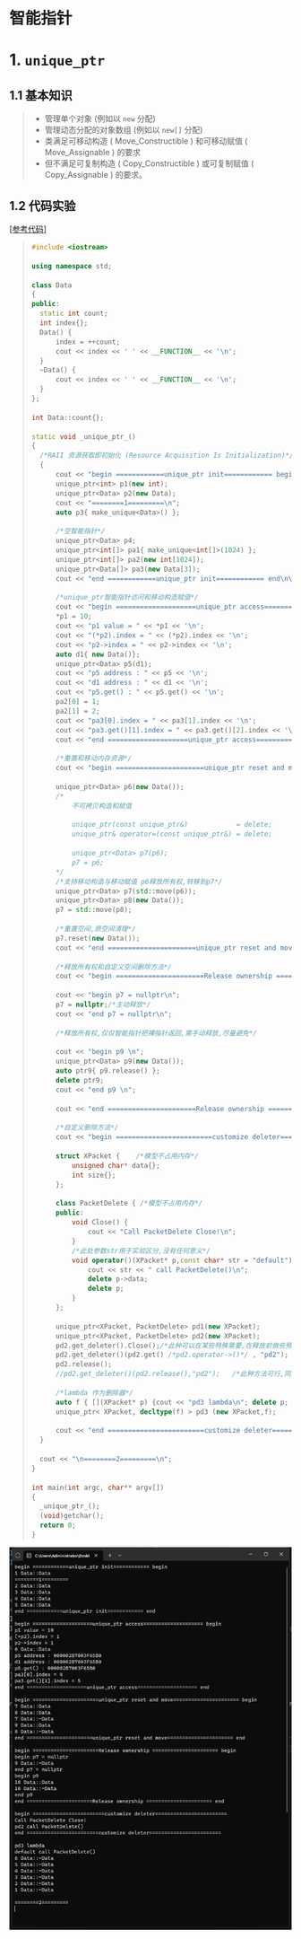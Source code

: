 # 智能指针

# 1. `unique_ptr`

## 1.1 基本知识

>- 管理单个对象 (例如以 `new` 分配)
>- 管理动态分配的对象数组 (例如以 `new[]` 分配)
>- 类满足可移动构造 ( Move_Constructible ) 和可移动赋值 ( Move_Assignable ) 的要求
>- 但不满足可复制构造 ( Copy_Constructible ) 或可复制赋值 ( Copy_Assignable ) 的要求。

## 1.2 代码实验

[[参考代码]](/code/106unique_ptr)

>```c++
>#include <iostream>
>
>using namespace std;
>
>class Data
>{
>public:
>	static int count;
>	int index{};
>	Data() {
>		index = ++count;
>		cout << index << ' ' << __FUNCTION__ << '\n';
>	}
>	~Data() {
>		cout << index << ' ' << __FUNCTION__ << '\n';
>	}
>};
>
>int Data::count{};
>
>static void _unique_ptr_()
>{
>	/*RAII 资源获取即初始化 (Resource Acquisition Is Initialization)*/
>	{
>		cout << "begin ============unique_ptr init============ begin\n";
>		unique_ptr<int> p1(new int);
>		unique_ptr<Data> p2(new Data);
>		cout << "========1=========\n";
>		auto p3{ make_unique<Data>() };
>
>		/*空智能指针*/
>		unique_ptr<Data> p4;
>		unique_ptr<int[]> pa1{ make_unique<int[]>(1024) };
>		unique_ptr<int[]> pa2(new int[1024]);
>		unique_ptr<Data[]> pa3(new Data[3]);
>		cout << "end ============unique_ptr init============ end\n\n";
>
>		/*unique_ptr智能指针访问和移动构造赋值*/
>		cout << "begin ====================unique_ptr access==================== begin\n";
>		*p1 = 10;
>		cout << "p1 value = " << *p1 << '\n';
>		cout << "(*p2).index = " << (*p2).index << '\n';
>		cout << "p2->index = " << p2->index << '\n';
>		auto d1{ new Data()};
>		unique_ptr<Data> p5(d1);
>		cout << "p5 address : " << p5 << '\n';
>		cout << "d1 address : " << d1 << '\n';
>		cout << "p5.get() : " << p5.get() << '\n';
>		pa2[0] = 1;
>		pa2[1] = 2;
>		cout << "pa3[0].index = " << pa3[1].index << '\n';
>		cout << "pa3.get()[1].index = " << pa3.get()[2].index << '\n';
>		cout << "end ====================unique_ptr access==================== end\n\n";
>
>		/*重置和移动内存资源*/
>		cout << "begin ======================unique_ptr reset and move====================== begin\n";
>
>		unique_ptr<Data> p6(new Data());
>		/*
>			不可拷贝构造和赋值
>
>			unique_ptr(const unique_ptr&)            = delete;
>			unique_ptr& operator=(const unique_ptr&) = delete;
>
>			unique_ptr<Data> p7(p6);
>			p7 = p6;
>		*/
>		/*支持移动构造与移动赋值 p6释放所有权,转移到p7*/
>		unique_ptr<Data> p7(std::move(p6));
>		unique_ptr<Data> p8(new Data());
>		p7 = std::move(p8);
>
>		/*重置空间,原空间清理*/
>		p7.reset(new Data());
>		cout << "end ======================unique_ptr reset and move====================== end\n\n";
>
>		/*释放所有权和自定义空间删除方法*/
>		cout << "begin ======================Release ownership ====================== begin\n";
>		
>		cout << "begin p7 = nullptr\n";
>		p7 = nullptr;/*主动释放*/
>		cout << "end p7 = nullptr\n";
>
>		/*释放所有权,仅仅智能指针把裸指针返回,需手动释放,尽量避免*/
>
>		cout << "begin p9 \n";
>		unique_ptr<Data> p9(new Data());
>		auto ptr9{ p9.release() };
>		delete ptr9;
>		cout << "end p9 \n";
>		
>		cout << "end ======================Release ownership ====================== end\n\n";
>
>		/*自定义删除方法*/
>		cout << "begin ========================customize deleter========================\n";
>
>		struct XPacket {	/*模型不占用内存*/
>			unsigned char* data{};
>			int size{};
>		};
>
>		class PacketDelete { /*模型不占用内存*/
>		public:
>			void Close() {
>				cout << "Call PacketDelete Close!\n";
>			}
>			/*此处参数str用于实验区分,没有任何意义*/
>			void operator()(XPacket* p,const char* str = "default") const {
>				cout << str << " call PacketDelete()\n";
>				delete p->data;
>				delete p;
>			}
>		};
>
>		unique_ptr<XPacket, PacketDelete> pd1(new XPacket);
>		unique_ptr<XPacket, PacketDelete> pd2(new XPacket);
>		pd2.get_deleter().Close();/*此种可以在某些特殊需要,在释放前做些预处理*/
>		pd2.get_deleter()(pd2.get() /*pd2.operator->()*/ , "pd2"); /* operator->() == get() */
>		pd2.release();
>		//pd2.get_deleter()(pd2.release(),"pd2");	/*此种方法可行,同上*/
>
>		/*lambda 作为删除器*/
>		auto f { [](XPacket* p) {cout << "pd3 lambda\n"; delete p; } };
>		unique_ptr< XPacket, decltype(f) > pd3 (new XPacket,f); 
>
>		cout << "end ========================customize deleter========================\n\n";
>	}
>	
>	cout << "\n========2=========\n";
>}
>
>int main(int argc, char** argv[])
>{
>	_unique_ptr_();
>	(void)getchar();
>	return 0;
>}
>
>```

<img src="./assets/image-20230922152021354.png" alt="image-20230922152021354" /> 
